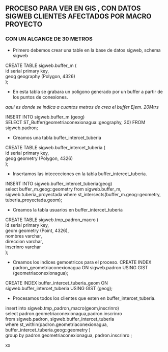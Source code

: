 ## PROCESO PARA VER EN GIS , CON DATOS SIGWEB CLIENTES AFECTADOS POR MACRO PROYECTO
###  CON UN ALCANCE DE 30 METROS


- Primero debemos crear una table en la base de datos sigweb, schema sigweb

CREATE TABLE sigweb.buffer_m (  
 id serial primary key,  
geog geography (Polygon, 4326)  
);


- En esta tabla se grabara un poligono generado por un buffer a partir de los puntos de conexiones.

*aqui es donde se indica a cuantos metros de crea el buffer Ejem. 20Mtrs*

INSERT INTO sigweb.buffer_m (geog)  
SELECT ST_Buffer(geometriaconexionagua::geography, 30) FROM sigweb.padron;


- Creamos una tabla buffer_intercet_tuberia


CREATE TABLE sigweb.buffer_intercet_tuberia (  
 id serial primary key,  
geog geometry (Polygon, 4326)  
);

- Insertamos las intececciones en la tabla buffer_intercet_tuberia.

INSERT INTO sigweb.buffer_intercet_tuberia(geog)  
select buffer_m.geog::geometry from sigweb.buffer_m, sigweb.tuberia_proyectada where st_intersects(buffer_m.geog::geometry,  tuberia_proyectada.geom);

- Creamos la tabla usuarios en buffer_intercet_tuberia

CREATE TABLE sigweb.tmp_padron_macro (  
 id serial primary key,  
geom geometry (Point, 4326),  
nombres varchar,  
direccion varchar,  
inscrinro varchar  
);


- Creamos los indices gemoetricos para el proceso.
CREATE INDEX padron_geometriaconexionagua
   ON sigweb.padron USING GIST (geometriaconexionagua);

CREATE INDEX buffer_intercet_tuberia_geom
   ON sigweb.buffer_intercet_tuberia USING GIST (geog);




- Procesamos todos los clientes que esten en buffer_intercet_tuberia.


insert into sigweb.tmp_padron_macro(geom,inscrinro)  
select padron.geometriaconexionagua,padron.inscrinro  
from sigweb.padron, sigweb.buffer_intercet_tuberia  
where st_within(padron.geometriaconexionagua, buffer_intercet_tuberia.geog::geometry )  
group by padron.geometriaconexionagua, padron.inscrinro  ;


xx
